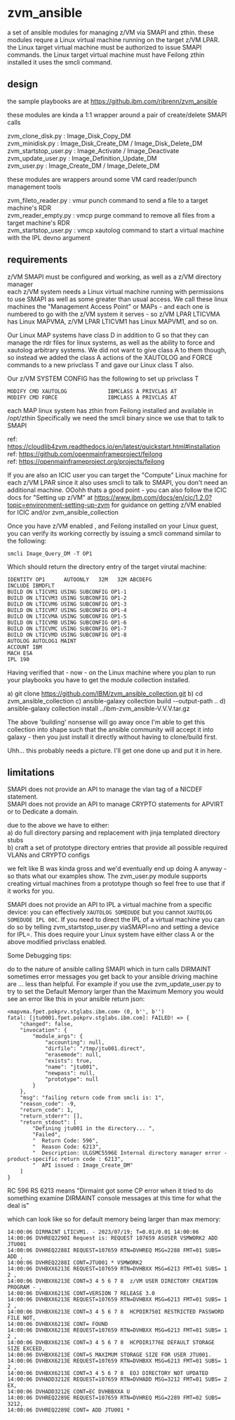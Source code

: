 # zvm_ansible
a set of ansible modules for managing z/VM via SMAPI and zthin. 
these modules requre a Linux virtual machine running on the target z/VM LPAR. 
the Linux target virtual machine must be authorized to issue SMAPI commands. 
the Linux target virtual machine must have Feilong zthin installed it uses the smcli command.  

## design

the sample playbooks are at https://github.ibm.com/rjbrenn/zvm_ansible

these modules are kinda a 1:1 wrapper around a pair of create/delete SMAPI calls

zvm_clone_disk.py : Image_Disk_Copy_DM  
zvm_minidisk.py : Image_Disk_Create_DM / Image_Disk_Delete_DM  
zvm_startstop_user.py : Image_Activate / Image_Deactivate  
zvm_update_user.py : Image_Definition_Update_DM  
zvm_user.py : Image_Create_DM / Image_Delete_DM  

these modules are wrappers around some VM card reader/punch management tools 

zvm_fileto_reader.py : vmur punch command to send a file to a target machine's RDR  
zvm_reader_empty.py : vmcp purge command to remove all files from a target machine's RDR  
zvm_startstop_user.py : vmcp xautolog command to start a virtual machine with the IPL devno argument  

## requirements
z/VM SMAPI must be configured and working, as well as a z/VM directory manager  
each z/VM system needs a Linux virtual machine running with permissions to use SMAPI as well as some greater than usual access. We call these linux machines the "Management Access Point" or MAPs - and each one is numbered to go with the z/VM system it serves - so z/VM LPAR LTICVMA has Linux MAPVMA, z/VM LPAR LTICVM1 has Linux MAPVM1, and so on. 

Our Linux MAP systems have class D in addition to G so that they can manage the rdr files for linux systems, as well as the ability to force and xautolog arbitrary systems. We did not want to give class A to them though, so instead we added the class A actions of the XAUTOLOG and FORCE commands to a new privclass T and gave our Linux class T also. 

Our z/VM SYSTEM CONFIG has the following to set up privclass T

    MODIFY CMD XAUTOLOG             IBMCLASS A PRIVCLAS AT
    MODIFY CMD FORCE                IBMCLASS A PRIVCLAS AT

each MAP linux system has zthin from Feilong installed and available in /opt/zthin
Specifically we need the smcli binary since we use that to talk to SMAPI

ref: https://cloudlib4zvm.readthedocs.io/en/latest/quickstart.html#installation  
ref: https://github.com/openmainframeproject/feilong  
ref: https://openmainframeproject.org/projects/feilong  

If you are also an ICIC user you can target the "Compute" Linux machine for each z/VM LPAR since it also uses smcli to talk to SMAPI, you don't need an additional machine. OOohh thats a good point - you can also follow the ICIC docs for "Setting up z/VM" at https://www.ibm.com/docs/en/cic/1.2.0?topic=environment-setting-up-zvm for guidance on getting z/VM enabled for ICIC and/or zvm_ansible_collection 

Once you have z/VM enabled , and Feilong installed on your Linux guest, you can verify its working correctly by issuing a smcli command similar to the following:

```
smcli Image_Query_DM -T OP1
```

Which should return the directory entry of the target virutal machine: 

```
IDENTITY OP1      AUTOONLY   32M   32M ABCDEFG
INCLUDE IBMDFLT
BUILD ON LTICVM1 USING SUBCONFIG OP1-1
BUILD ON LTICVM3 USING SUBCONFIG OP1-2
BUILD ON LTICVM6 USING SUBCONFIG OP1-3
BUILD ON LTICVM7 USING SUBCONFIG OP1-4
BUILD ON LTICVMA USING SUBCONFIG OP1-5
BUILD ON LTICVMB USING SUBCONFIG OP1-6
BUILD ON LTICVMC USING SUBCONFIG OP1-7
BUILD ON LTICVMD USING SUBCONFIG OP1-8
AUTOLOG AUTOLOG1 MAINT
ACCOUNT IBM
MACH ESA
IPL 190
```

Having verified that - now - on the Linux machine where you plan to run your playbooks you have to get the module collection installed.  

a) git clone https://github.com/IBM/zvm_ansible_collection.git
b) cd zvm_ansible_collection
c) ansible-galaxy collection build --output-path ..
d) ansible-galaxy collection install ../ibm-zvm_ansible-V.V.V.tar.gz

The above 'building' nonsense will go away once I'm able to get this collection into shape such that the ansible community will accept it into galaxy - then you just install it directly without having to clone/build first. 

Uhh... this probably needs a picture. I'll get one done up and put it in here. 



## limitations

SMAPI does not provide an API to manage the vlan tag of a NICDEF statement.  
SMAPI does not provide an API to manage CRYPTO statements for APVIRT or to Dedicate a domain. 

due to the above we have to either:  
a) do full directory parsing and replacement with jinja templated directory stubs   
b) craft a set of prototype directory entries that provide all possible required VLANs and CRYPTO configs     

we felt like B was kinda gross and we'd eventually end up doing A anyway - so thats what our examples show. The zvm_user.py module supports creating virtual machines from a prototype though so feel free to use that if it works for you. 

SMAPI does not provide an API to IPL a virtual machine from a specific device: you can effectively `XAUTOLOG SOMEDUDE` but you cannot `XAUTOLOG SOMEDUDE IPL 00C`. If you need to direct the IPL of a virtual machine you can do so by telling zvm_startstop_user.py viaSMAPI=no and setting a device for IPL=<dev>. This does require your Linux system have either class A or the above modified privclass enabled.


Some Debugging tips: 

do to the nature of ansible calling SMAPI which in turn calls DIRMAINT sometimes error messages you get back to your ansible driving machine are ... less than helpful.  For example if you use the zvm_update_user.py to try to set the Default Memory larger than the Maximum Memory you would see an error like this in your ansible return json: 

    <mapvma.fpet.pokprv.stglabs.ibm.com> (0, b'', b'')
    fatal: [jtu0001.fpet.pokprv.stglabs.ibm.com]: FAILED! => {
        "changed": false,
        "invocation": {
            "module_args": {
                "accounting": null,
                "dirfile": "/tmp/jtu001.direct",
                "erasemode": null,
                "exists": true,
                "name": "jtu001",
                "newpass": null,
                "prototype": null
            }
        },
        "msg": "failing return code from smcli is: 1",
        "reason_code": -9,
        "return_code": 1,
        "return_stderr": [],
        "return_stdout": [
            "Defining jtu001 in the directory... ",
            "Failed",
            "  Return Code: 596",
            "  Reason Code: 6213",
            "  Description: ULGSMC5596E Internal directory manager error - product-specific return code : 6213",
            "  API issued : Image_Create_DM"
        ]
    }

RC 596 RS 6213 means "Dirmaint got some CP error when it tried to do something examine DIRMAINT console messages at this time for what the deal is" 

which can look like so for default memory being larger than max memory:

    14:00:06 DIRMAINT LTICVM1. - 2023/07/19; T=0.01/0.01 14:00:06
    14:00:06 DVHREQ2290I Request is: REQUEST 107659 ASUSER VSMWORK2 ADD JTU001
    14:00:06 DVHREQ2288I REQUEST=107659 RTN=DVHREQ MSG=2288 FMT=01 SUBS= ADD ,
    14:00:06 DVHREQ2288I CONT=JTU001 * VSMWORK2
    14:00:06 DVHBXX6213E REQUEST=107659 RTN=DVHBXX MSG=6213 FMT=01 SUBS= 1 2 ,
    14:00:06 DVHBXX6213E CONT=3 4 5 6 7 8  z/VM USER DIRECTORY CREATION PROGRAM - ,
    14:00:06 DVHBXX6213E CONT=VERSION 7 RELEASE 3.0
    14:00:06 DVHBXX6213E REQUEST=107659 RTN=DVHBXX MSG=6213 FMT=01 SUBS= 1 2 ,
    14:00:06 DVHBXX6213E CONT=3 4 5 6 7 8  HCPDIR750I RESTRICTED PASSWORD FILE NOT,
    14:00:06 DVHBXX6213E CONT= FOUND
    14:00:06 DVHBXX6213E REQUEST=107659 RTN=DVHBXX MSG=6213 FMT=01 SUBS= 1 2 ,
    14:00:06 DVHBXX6213E CONT=3 4 5 6 7 8  HCPDIR1776E DEFAULT STORAGE SIZE EXCEED,
    14:00:06 DVHBXX6213E CONT=S MAXIMUM STORAGE SIZE FOR USER JTU001.
    14:00:06 DVHBXX6213E REQUEST=107659 RTN=DVHBXX MSG=6213 FMT=01 SUBS= 1 2 ,
    14:00:06 DVHBXX6213E CONT=3 4 5 6 7 8  EOJ DIRECTORY NOT UPDATED
    14:00:06 DVHADD3212E REQUEST=107659 RTN=DVHADD MSG=3212 FMT=01 SUBS= 2 EX,
    14:00:06 DVHADD3212E CONT=EC DVHBBXXA U
    14:00:06 DVHREQ2289E REQUEST=107659 RTN=DVHREQ MSG=2289 FMT=02 SUBS= 3212,
    14:00:06 DVHREQ2289E CONT= ADD JTU001 *
    
